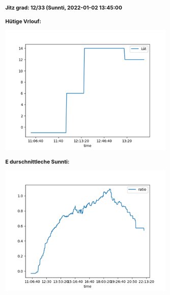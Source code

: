 ### Jitz grad: 12/33 (Sunnti, 2022-01-02 13:45:00

### Hütige Vrlouf:
![Graph](Today.png)

### E durschnittleche Sunnti:
![Graph](Sunnti.png)
